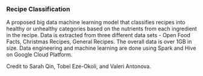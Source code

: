 ### Recipe Classification

A proposed big data machine learning model that classifies recipes into healthy or unhealthy categories based on the nutrients from each ingredient in the recipe. Data is extracted from three different data sets - Open Food Facts, Christmas Recipes, General Recipes. The overall data is over 1GB in size. Data engineering and machine learning are done using Spark and Hive on Google Cloud Platform.

Credit to Sarah Qin, Tobel Eze-Okoli, and Valeri Antonova.
